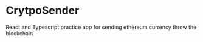 # CrytpoSender
React and Typescript practice app for sending ethereum currency throw the blockchain
